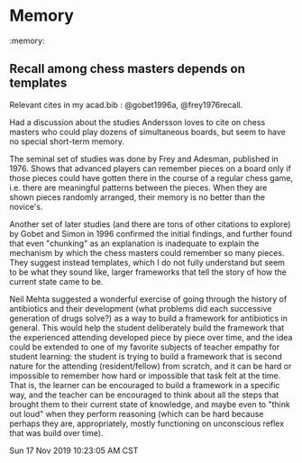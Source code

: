 # Memory
:memory:

## Recall among chess masters depends on templates
Relevant cites in my acad.bib : @gobet1996a, @frey1976recall.

Had a discussion about the studies Andersson loves to cite
on chess masters who could play dozens of simultaneous boards,
but seem to have no special short-term memory.

The seminal set of studies was done by Frey and Adesman, published in 1976.
Shows that advanced players can remember pieces on a board only
if those pieces could have gotten there in the course of a regular chess game,
i.e. there are meaningful patterns between the pieces.
When they are shown pieces randomly arranged,
their memory is no better than the novice's.

Another set of later studies
(and there are tons of other citations to explore)
by Gobet and Simon in 1996 confirmed the initial findings,
and further found that even "chunking" as an explanation
is inadequate to explain the mechanism by which
the chess masters could remember so many pieces.
They suggest instead templates, which I do not fully understand
but seem to be what they sound like,
larger frameworks that tell the story of how the current state
came to be.

Neil Mehta suggested a wonderful exercise of going through the history
of antibiotics and their development
(what problems did each successive generation of drugs solve?)
as a way to build a framework for antibiotics in general.
This would help the student deliberately build the framework that the experienced attending developed piece by piece over time,
and the idea could be extended to one of my favorite subjects of teacher empathy for student learning:
the student is trying to build a framework that is second nature for the attending (resident/fellow) from scratch,
and it can be hard or impossible to remember how hard or impossible that task felt at the time.
That is, the learner can be encouraged to build a framework in a specific way,
and the teacher can be encouraged to think about all the steps that brought them to their current state of knowledge,
and maybe even to "think out loud" when they perform reasoning
(which can be hard because perhaps they are, appropriately,
mostly functioning on unconscious reflex that was build over time).

Sun 17 Nov 2019 10:23:05 AM CST
